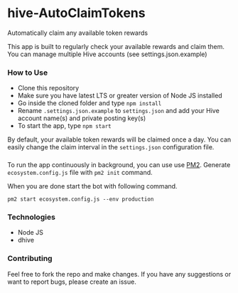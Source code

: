 # hive-AutoClaimTokens
Automatically claim any available token rewards

This app is built to regularly check your available rewards and claim them.
You can manage multiple Hive accounts (see settings.json.example)

### How to Use

- Clone this repository
- Make sure you have latest LTS or greater version of Node JS installed
- Go inside the cloned folder and type `npm install`
- Rename `.settings.json.example` to `settings.json` and add your Hive account name(s) and private posting key(s)
- To start the app, type `npm start`

By default, your available token rewards will be claimed once a day.
You can easily change the claim interval in the `settings.json` configuration file.

### 
To run the app continuously in background, you can use use [PM2](https://pm2.io/). 
Generate `ecosystem.config.js` file with `pm2 init` command.

When you are done start the bot with following command.

`pm2 start ecosystem.config.js --env production`

### Technologies
- Node JS
- dhive

### Contributing

Feel free to fork the repo and make changes. If you have any suggestions or want to report bugs, please create an issue.